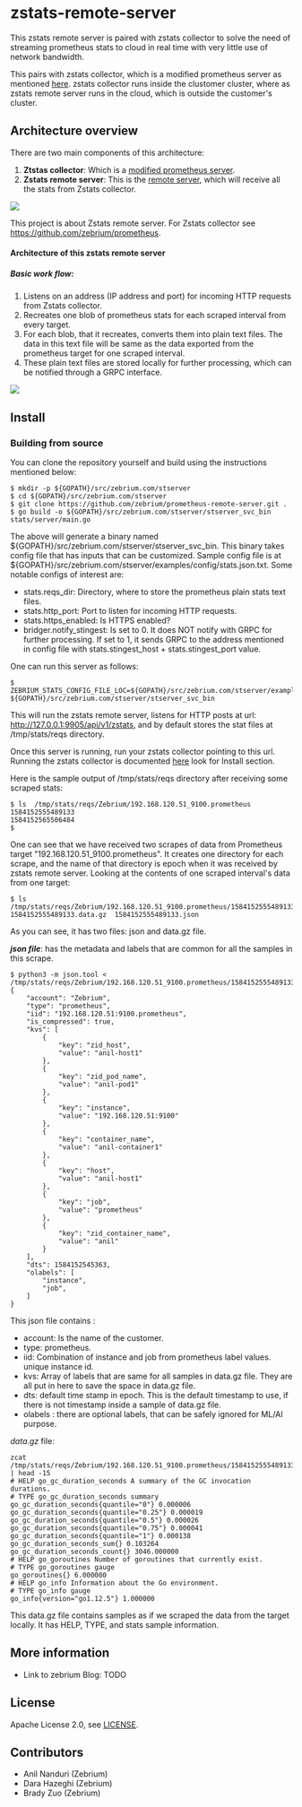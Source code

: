 # zstats-remote-server

This zstats remote server is paired with zstats collector to solve the need of streaming prometheus stats to cloud in real time with very little use of network bandwidth.

This pairs with zstats collector, which is a modified prometheus server as mentioned [here](https://github.com/zebrium/prometheus). zstats collector runs inside the clustomer cluster, where as zstats remote server runs in the cloud, which is outside the customer's cluster.


## Architecture overview

There are two main components of this architecture:

1. **Ztstas collector**: Which is a [modified prometheus server](https://github.com/zebrium/prometheus).
2. **Zstats remote server**: This is the [remote server](https://github.com/zebrium/prometheus-remote-server), which will receive all the stats from Zstats collector.  

![](https://github.com/zebrium/ze-images/blob/master/stats_architecture.png)

This project is about Zstats remote server. For Zstats collector see https://github.com/zebrium/prometheus.

#### Architecture of this zstats remote server

##### Basic work flow:
1. Listens on an address (IP address and port) for incoming HTTP requests from Zstats collector.
2. Recreates one blob of prometheus stats for each scraped interval from every target.
3. For each blob, that it recreates, converts them into plain text files. The data in this text file will be same as the data exported from the prometheus target for one scraped interval.
4. These plain text files are stored locally for further processing, which can be notified through a GRPC interface.

![](https://github.com/zebrium/ze-images/blob/master/zstats_remote_server.png)


## Install

### Building from source

You can clone the repository yourself and build using the instructions mentioned below:

    $ mkdir -p ${GOPATH}/src/zebrium.com/stserver
    $ cd ${GOPATH}/src/zebrium.com/stserver
    $ git clone https://github.com/zebrium/prometheus-remote-server.git .
    $ go build -o ${GOPATH}/src/zebrium.com/stserver/stserver_svc_bin stats/server/main.go 

The above will generate a binary named ${GOPATH}/src/zebrium.com/stserver/stserver_svc_bin. This binary takes config file that has inputs that can be customized. Sample config file is at ${GOPATH}/src/zebrium.com/stserver/examples/config/stats.json.txt. Some notable configs of interest are:
* stats.reqs_dir: Directory, where to store the prometheus plain stats text files.
* stats.http_port: Port to listen for incoming HTTP requests.
* stats.https_enabled: Is HTTPS enabled?
* bridger.notify_stingest: Is set to 0. It does NOT notify with GRPC for further processing. If set to 1, it sends GRPC to the address mentioned in config file with stats.stingest_host + stats.stingest_port value.

One can run this server as follows:

    $ ZEBRIUM_STATS_CONFIG_FILE_LOC=${GOPATH}/src/zebrium.com/stserver/examples/config/stats.json.txt ${GOPATH}/src/zebrium.com/stserver/stserver_svc_bin 
This will run the zstats remote server, listens for HTTP posts at url: http://127.0.0.1:9905/api/v1/zstats, and by default stores the stat files at /tmp/stats/reqs directory.

Once this server is running, run your zstats collector pointing to this url. Running the zstats collector is documented [here](https://github.com/zebrium/prometheus/blob/release-2.14/README.md) look for Install section.

Here is the sample output of /tmp/stats/reqs directory after receiving some scraped stats:
```
$ ls  /tmp/stats/reqs/Zebrium/192.168.120.51_9100.prometheus
1584152555489133
1584152565506484
$
```
One can see that we have received two scrapes of data from Prometheus target "192.168.120.51_9100.prometheus". It creates one directory for each scrape, and the name of that directory is epoch when it was received by zstats remote server. Looking at the contents of one scraped interval's data from one target:
```
$ ls  /tmp/stats/reqs/Zebrium/192.168.120.51_9100.prometheus/1584152555489133
1584152555489133.data.gz  1584152555489133.json
```
As you can see, it has two files: json and data.gz file. 

***json file***: has the metadata and labels that are common for all the samples in this scrape.
```
$ python3 -m json.tool < /tmp/stats/reqs/Zebrium/192.168.120.51_9100.prometheus/1584152555489133/1584152555489133.json 
{
    "account": "Zebrium",
    "type": "prometheus",
    "iid": "192.168.120.51:9100.prometheus",
    "is_compressed": true,
    "kvs": [
        {
            "key": "zid_host",
            "value": "anil-host1"
        },
        {
            "key": "zid_pod_name",
            "value": "anil-pod1"
        },
        {
            "key": "instance",
            "value": "192.168.120.51:9100"
        },
        {
            "key": "container_name",
            "value": "anil-container1"
        },
        {
            "key": "host",
            "value": "anil-host1"
        },
        {
            "key": "job",
            "value": "prometheus"
        },
        {
            "key": "zid_container_name",
            "value": "anil"
        }
    ],
    "dts": 1584152545363,
    "olabels": [
        "instance",
        "job",
    ]
}
```
This json file contains : 
* account: Is the name of the customer.
* type: prometheus.
* iid: Combination of instance and job from prometheus label values. unique instance id.
* kvs: Array of labels that are same for all samples in data.gz file. They are all put in here to save the space in data.gz file.
* dts: default time stamp in epoch. This is the default timestamp to use, if there is not timestamp inside a sample of data.gz file.
* olabels : there are optional labels, that can be safely ignored for ML/AI purpose.

*data.gz* file:
```
zcat /tmp/stats/reqs/Zebrium/192.168.120.51_9100.prometheus/1584152555489133/1584152555489133.data.gz | head -15
# HELP go_gc_duration_seconds A summary of the GC invocation durations.
# TYPE go_gc_duration_seconds summary
go_gc_duration_seconds{quantile="0"} 0.000006
go_gc_duration_seconds{quantile="0.25"} 0.000019
go_gc_duration_seconds{quantile="0.5"} 0.000026
go_gc_duration_seconds{quantile="0.75"} 0.000041
go_gc_duration_seconds{quantile="1"} 0.000138
go_gc_duration_seconds_sum{} 0.103264
go_gc_duration_seconds_count{} 3046.000000
# HELP go_goroutines Number of goroutines that currently exist.
# TYPE go_goroutines gauge
go_goroutines{} 6.000000
# HELP go_info Information about the Go environment.
# TYPE go_info gauge
go_info{version="go1.12.5"} 1.000000
```
This data.gz file contains samples as if we scraped the data from the target locally. It has HELP, TYPE, and stats sample information.


## More information

  * Link to zebrium Blog: TODO 

## License

Apache License 2.0, see [LICENSE](https://github.com/prometheus/prometheus/blob/master/LICENSE).

## Contributors
* Anil Nanduri (Zebrium)
* Dara Hazeghi (Zebrium)
* Brady Zuo (Zebrium)

